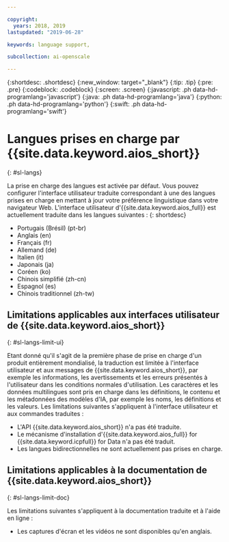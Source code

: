 ```yaml
---

copyright:
  years: 2018, 2019
lastupdated: "2019-06-28"

keywords: language support, 

subcollection: ai-openscale

---
```


{:shortdesc: .shortdesc}
{:new_window: target="_blank"}
{:tip: .tip}
{:pre: .pre}
{:codeblock: .codeblock}
{:screen: .screen}
{:javascript: .ph data-hd-programlang='javascript'}
{:java: .ph data-hd-programlang='java'}
{:python: .ph data-hd-programlang='python'}
{:swift: .ph data-hd-programlang='swift'}

# Langues prises en charge par {{site.data.keyword.aios_short}}
{: #sl-langs}

La prise en charge des langues est activée par défaut. Vous pouvez configurer l'interface utilisateur traduite correspondant à une des langues prises en charge
en mettant à jour votre préférence linguistique dans votre navigateur Web. L'interface utilisateur d'{{site.data.keyword.aios_full}} est actuellement traduite dans les langues suivantes : 
{: shortdesc}

- Portugais (Brésil) (pt-br)
- Anglais (en)
- Français (fr)
- Allemand (de)
- Italien (it)
- Japonais (ja)
- Coréen (ko)
- Chinois simplifié (zh-cn)
- Espagnol (es)
- Chinois traditionnel (zh-tw)

## Limitations applicables aux interfaces utilisateur de {{site.data.keyword.aios_short}}
{: #sl-langs-limit-ui}

Etant donné qu'il s'agit de la première phase de prise en charge d'un produit entièrement mondialisé, la traduction est limitée à l'interface utilisateur et aux messages de {{site.data.keyword.aios_short}}, par exemple les informations, les avertissements et les erreurs présentés à l'utilisateur dans les conditions normales d'utilisation. Les caractères et les données multilingues sont pris en charge dans les définitions, le contenu et les métadonnées des modèles d'IA, par exemple les noms, les définitions et les valeurs. Les limitations suivantes s'appliquent à l'interface utilisateur et aux commandes traduites :

- L'API {{site.data.keyword.aios_short}} n'a pas été traduite.
- Le mécanisme d'installation d'{{site.data.keyword.aios_full}} for {{site.data.keyword.icpfull}} for Data n'a pas été traduit.
- Les langues bidirectionnelles ne sont actuellement pas prises en charge.

## Limitations applicables à la documentation de {{site.data.keyword.aios_short}}
{: #sl-langs-limit-doc}

Les limitations suivantes s'appliquent à la documentation traduite et à l'aide en ligne :

- Les captures d'écran et les vidéos ne sont disponibles qu'en anglais.

